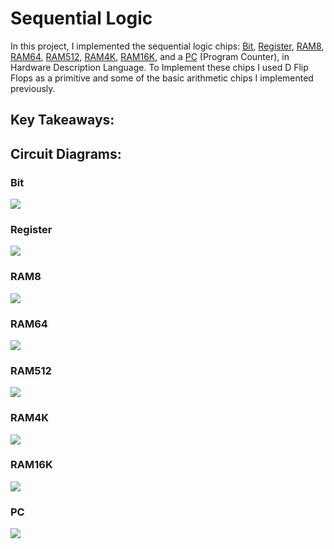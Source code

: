 # Sequential Logic
In this project, I implemented the sequential logic chips: [Bit](https://github.com/jordanvieler/The_Elements_of_Computing_Systems/blob/main/03_Sequential_Logic/Bit.hdl), [Register](https://github.com/jordanvieler/The_Elements_of_Computing_Systems/blob/main/03_Sequential_Logic/Register.hdl), [RAM8](https://github.com/jordanvieler/The_Elements_of_Computing_Systems/blob/main/03_Sequential_Logic/RAM8.hdl), [RAM64](https://github.com/jordanvieler/The_Elements_of_Computing_Systems/blob/main/03_Sequential_Logic/RAM64.hdl), [RAM512](https://github.com/jordanvieler/The_Elements_of_Computing_Systems/blob/main/03_Sequential_Logic/RAM512.hdl), [RAM4K](https://github.com/jordanvieler/The_Elements_of_Computing_Systems/blob/main/03_Sequential_Logic/RAM4K.hdl), [RAM16K](https://github.com/jordanvieler/The_Elements_of_Computing_Systems/blob/main/03_Sequential_Logic/RAM16K.hdl), and a [PC](https://github.com/jordanvieler/The_Elements_of_Computing_Systems/blob/main/03_Sequential_Logic/PC.hdl) (Program Counter), in 
Hardware Description Language. To Implement these chips I used D Flip Flops as a primitive and some of the basic arithmetic chips I implemented previously.

## Key Takeaways:


## Circuit Diagrams:

### Bit
![](https://github.com/jordanvieler/The_Elements_of_Computing_Systems/blob/main/03_Sequential_Logic/Images/Bit.png)
### Register
![](https://github.com/jordanvieler/The_Elements_of_Computing_Systems/blob/main/03_Sequential_Logic/Images/Register.png)
### RAM8
![](https://github.com/jordanvieler/The_Elements_of_Computing_Systems/blob/main/03_Sequential_Logic/Images/RAM8.png)
### RAM64
![](https://github.com/jordanvieler/The_Elements_of_Computing_Systems/blob/main/03_Sequential_Logic/Images/RAM64.png)
### RAM512
![](https://github.com/jordanvieler/The_Elements_of_Computing_Systems/blob/main/03_Sequential_Logic/Images/RAM512.png)
### RAM4K
![](https://github.com/jordanvieler/The_Elements_of_Computing_Systems/blob/main/03_Sequential_Logic/Images/RAM4K.png)
### RAM16K
![](https://github.com/jordanvieler/The_Elements_of_Computing_Systems/blob/main/03_Sequential_Logic/Images/RAM16K.png)
### PC
![](https://github.com/jordanvieler/The_Elements_of_Computing_Systems/blob/main/03_Sequential_Logic/Images/PC.png)

